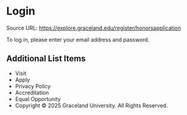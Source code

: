 # Login

Source URL: https://explore.graceland.edu/register/honorsapplication

To log in, please enter your email address and password.


## Additional List Items

- Visit
- Apply
- Privacy Policy
- Accreditation
- Equal Opportunity
- Copyright © 2025 Graceland University. All Rights Reserved.
